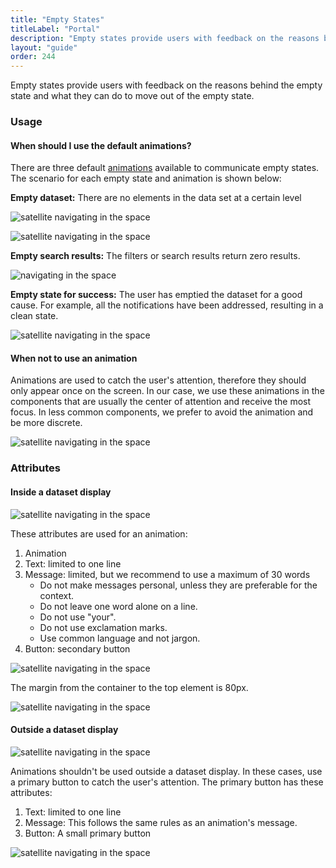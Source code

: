 ```yaml
---
title: "Empty States"
titleLabel: "Portal"
description: "Empty states provide users with feedback on the reasons behind the empty state and what they can do to move out of the empty state."
layout: "guide"
order: 244
---
```


Empty states provide users with feedback on the reasons behind the empty state and what they can do to move out of the empty state.

### Usage

#### When should I use the default animations?

There are three default [animations](../../foundations/animations) available to communicate empty states. The scenario for each empty state and animation is shown below:

**Empty dataset:** There are no elements in the data set at a certain level

![satellite navigating in the space](/images/lexicon/DDisplayEmpty.jpg)

![satellite navigating in the space](/images/lexicon/FormEmpty.jpg)

**Empty search results:** The filters or search results return zero results.

![ navigating in the space](/images/lexicon/DDisplayEmptySearch.jpg)

**Empty state for success:** The user has emptied the dataset for a good cause. For example, all the notifications have been addressed, resulting in a clean state.

![satellite navigating in the space](/images/lexicon/DDisplayEmptySuccess.jpg)

#### When not to use an animation

Animations are used to catch the user's attention, therefore they should only appear once on the screen. In our case, we use these animations in the components that are usually the center of attention and receive the most focus. In less common components, we prefer to avoid the animation and be more discrete.

![satellite navigating in the space](/images/lexicon/EmptyStateNavigation.jpg)

### Attributes

#### Inside a dataset display

![satellite navigating in the space](/images/lexicon/EmptyStateParts.jpg)

These attributes are used for an animation:

1. Animation
2. Text: limited to one line
3. Message: limited, but we recommend to use a maximum of 30 words
	* Do not make messages personal, unless they are preferable for the context.
	* Do not leave one word alone on a line.
	* Do not use "your".
	* Do not use exclamation marks.
	* Use common language and not jargon.
4. Button: secondary button

![satellite navigating in the space](/images/lexicon/EmptyStateMetrics.jpg)

The margin from the container to the top element is 80px.

![satellite navigating in the space](/images/lexicon/DDisplayEmptyMetrics.jpg)

#### Outside a dataset display

![satellite navigating in the space](/images/lexicon/EmptyStateNavigationParts.jpg)

Animations shouldn't be used outside a dataset display. In these cases, use a primary button to catch the user's attention. The primary button has these attributes:

1. Text: limited to one line
2. Message: This follows the same rules as an animation's message.
3. Button: A small primary button

![satellite navigating in the space](/images/lexicon/EmptyStateNavigationMetrics.jpg)
